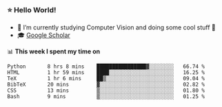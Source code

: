 ### ⭐️ Hello World!

<!--
**hologerry/hologerry** is a ✨ _special_ ✨ repository because its `README.md` (this file) appears on your GitHub profile.

Here are some ideas to get you started:

- 🔭 I’m currently working and studying on Computer Vision
- 🌱 I’m currently learning at Peking University
- 💬 Ask me about 
- 📫 How to reach me: E-mail
- 😄 Pronouns: he/his
- ⚡ Fun fact: Music is the Power
-->


- 🔭 I’m currently studying Computer Vision and doing some cool stuff 🤖
- 🎓 [Google Scholar](https://scholar.google.com/citations?user=3ykqW9wAAAAJ&hl=en)


📊 **This week I spent my time on**

<!--START_SECTION:waka-->

```text
Python       8 hrs 8 mins    ████████████████▓░░░░░░░░   66.74 %
HTML         1 hr 59 mins    ████░░░░░░░░░░░░░░░░░░░░░   16.25 %
TeX          1 hr 6 mins     ██▒░░░░░░░░░░░░░░░░░░░░░░   09.04 %
BibTeX       20 mins         ▓░░░░░░░░░░░░░░░░░░░░░░░░   02.82 %
CSS          13 mins         ▒░░░░░░░░░░░░░░░░░░░░░░░░   01.80 %
Bash         9 mins          ▒░░░░░░░░░░░░░░░░░░░░░░░░   01.25 %
```

<!--END_SECTION:waka-->
